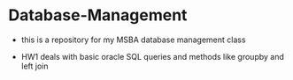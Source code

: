 # Database-Management

- this is a repository for my MSBA database management class

- HW1 deals with basic oracle SQL queries and methods like groupby and left join  
